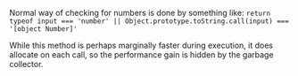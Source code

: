 Normal way of checking for numbers is done by something like:
```return typeof input === 'number' || Object.prototype.toString.call(input) === '[object Number]'```

While this method is perhaps marginally faster during execution, it does allocate on each call, so the performance gain is hidden by the garbage collector.